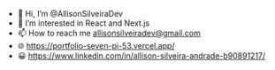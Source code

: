 - 👋 Hi, I’m @AllisonSilveiraDev
- 👀 I’m interested in React and Next.js
- 📫 How to reach me allisonsilveiradev@gmail.com
- 🌐 https://portfolio-seven-pi-53.vercel.app/
- 😀 https://www.linkedin.com/in/allison-silveira-andrade-b90891217/

